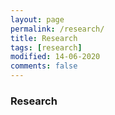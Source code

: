 ```yaml
---
layout: page
permalink: /research/
title: Research
tags: [research]
modified: 14-06-2020
comments: false
---
```



### Research
